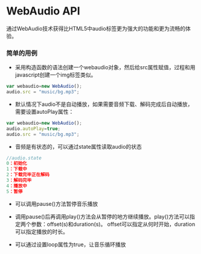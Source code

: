 # WebAudio API

通过WebAudio技术获得比HTML5中audio标签更为强大的功能和更为流畅的体验。


### 简单的用例

* 采用构造函数的语法创建一个webaudio对象，然后给src属性赋值，过程和用javascript创建一个img标签类似。

```js
var webaudio=new WebAudio();
audio.src = "music/bg.mp3";
```
* 默认情况下audio不是自动播放，如果需要音频下载、解码完成后自动播放，需要设置autoPlay属性：
```js
var webaudio=new WebAudio();
audio.autoPlay=true;
audio.src = "music/bg.mp3";
```
* 音频是有状态的，可以通过state属性读取audio的状态
```js
//audio.state
0：初始化
1：下载中
2：下载完毕正在解码
3：解码完毕
4：播放中
5：暂停
```
* 可以调用pause()方法暂停音乐播放

* 调用pause()后再调用play()方法会从暂停的地方继续播放。play()方法可以指定两个参数：offset(s)和duration(s)。
offset可以指定从何时开始，duration可以指定播放的时长。

* 可以通过设置loop属性为true，让音乐循环播放

